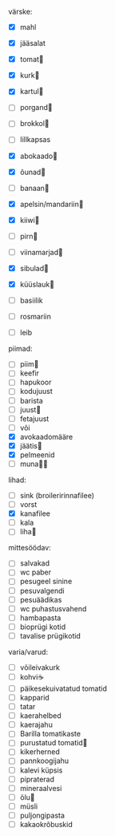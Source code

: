 
värske:
- [x] mahl
- [x] jääsalat
- [x] tomat🍅
- [x] kurk🥒
- [x] kartul🥔
- [ ] porgand🥕
- [ ] brokkol🥦
- [ ] lillkapsas
- [x] abokaado🥑
- [x] õunad🍏
- [ ] banaan🍌
- [x] apelsin/mandariin🍊
- [x] kiiwi🥝
- [ ] pirn🍐
- [ ] viinamarjad🍇
- [x] sibulad🧅
- [x] küüslauk🧄
- [ ] basiilik
- [ ] rosmariin

- [ ] leib

piimad:
- [ ] piim🥛
- [ ] keefir
- [ ] hapukoor
- [ ] kodujuust
- [ ] barista
- [ ] juust🧀
- [ ] fetajuust
- [ ] või
- [x] avokaadomääre
- [x] jäätis🍦
- [x] pelmeenid
- [ ] muna🐣🥚

lihad:
- [ ] sink (broileririnnafilee)
- [ ] vorst
- [x] kanafilee
- [ ] kala
- [ ] liha🥩

mittesöödav:
- [ ] salvakad
- [ ] wc paber
- [ ] pesugeel sinine
- [ ] pesuvalgendi
- [ ] pesuäädikas
- [ ] wc puhastusvahend
- [ ] hambapasta
- [ ] bioprügi kotid
- [ ] tavalise prügikotid

varia/varud:
- [ ] võileivakurk
- [ ] kohvi☕️
- [ ] päikesekuivatatud tomatid
- [ ] kapparid
- [ ] tatar
- [ ] kaerahelbed
- [ ] kaerajahu
- [ ] Barilla tomatikaste
- [ ] purustatud tomatid🥫
- [ ] kikerherned
- [ ] pannkoogijahu
- [ ] kalevi küpsis
- [ ] pipraterad
- [ ] mineraalvesi
- [ ] õlu🍺
- [ ] müsli
- [ ] puljongipasta
- [ ] kakaokrôbuskid